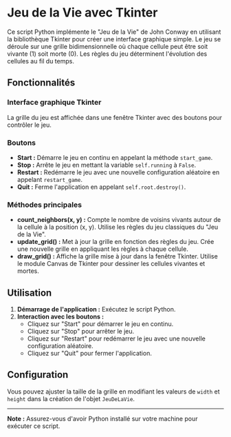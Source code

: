 # Jeu de la Vie avec Tkinter

Ce script Python implémente le "Jeu de la Vie" de John Conway en utilisant la bibliothèque Tkinter pour créer une interface graphique simple. Le jeu se déroule sur une grille bidimensionnelle où chaque cellule peut être soit vivante (1) soit morte (0). Les règles du jeu déterminent l'évolution des cellules au fil du temps.

## Fonctionnalités

### Interface graphique Tkinter

La grille du jeu est affichée dans une fenêtre Tkinter avec des boutons pour contrôler le jeu.

### Boutons

- **Start :** Démarre le jeu en continu en appelant la méthode `start_game`.
- **Stop :** Arrête le jeu en mettant la variable `self.running` à `False`.
- **Restart :** Redémarre le jeu avec une nouvelle configuration aléatoire en appelant `restart_game`.
- **Quit :** Ferme l'application en appelant `self.root.destroy()`.

### Méthodes principales

- **count_neighbors(x, y) :** Compte le nombre de voisins vivants autour de la cellule à la position (x, y). Utilise les règles du jeu classiques du "Jeu de la Vie".
- **update_grid() :** Met à jour la grille en fonction des règles du jeu. Crée une nouvelle grille en appliquant les règles à chaque cellule.
- **draw_grid() :** Affiche la grille mise à jour dans la fenêtre Tkinter. Utilise le module Canvas de Tkinter pour dessiner les cellules vivantes et mortes.

## Utilisation

1. **Démarrage de l'application :** Exécutez le script Python.
2. **Interaction avec les boutons :**
   - Cliquez sur "Start" pour démarrer le jeu en continu.
   - Cliquez sur "Stop" pour arrêter le jeu.
   - Cliquez sur "Restart" pour redémarrer le jeu avec une nouvelle configuration aléatoire.
   - Cliquez sur "Quit" pour fermer l'application.

## Configuration

Vous pouvez ajuster la taille de la grille en modifiant les valeurs de `width` et `height` dans la création de l'objet `JeuDeLaVie`.

---
**Note :** Assurez-vous d'avoir Python installé sur votre machine pour exécuter ce script.
